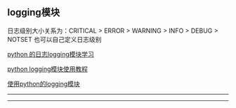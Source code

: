 
logging模块
----

日志级别大小关系为：CRITICAL > ERROR > WARNING > INFO > DEBUG > NOTSET
也可以自己定义日志级别

[python 的日志logging模块学习](http://blog.csdn.net/yatere/article/details/6655445)

[python logging模块使用教程](http://www.jianshu.com/p/feb86c06c4f4)

[使用python的logging模块](http://kenby.iteye.com/blog/1162698)

---

---

